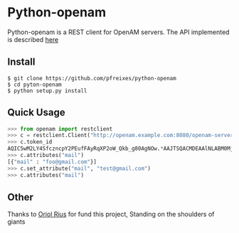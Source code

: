 # Python-openam

Python-openam is a REST client for OpenAM servers.
The API implemented is described [here](https://wikis.forgerock.org/confluence/display/openam/Use+OpenAM+RESTful+Services)



## Install

```
$ git clone https://github.com/pfreixes/python-openam
$ cd pyton-openam
$ python setup.py install
```

## Quick Usage

```python
>>> from openam import restclient
>>> c = restclient.Client("http://openam.example.com:8080/openam-server/", "demo", "*****")
>>> c.token_id
AQIC5wM2LY4SfczncpY2PEufFAyRqXP2oW_Qkb_g80AgNOw.*AAJTSQACMDEAAlNLABM0Mjk0NDEwMjA5asdfMzM1NjY3NTUy*
>>> c.attributes("mail")
[{"mail" : "foo@gmail.com"}]
>>> c.set_attribute("mail", "test@gmail.com")
>>> c.attributes("mail")
```

## Other

Thanks to [Oriol Rius](https://github.com/oriolrius) for fund this project, Standing on the shoulders of giants
